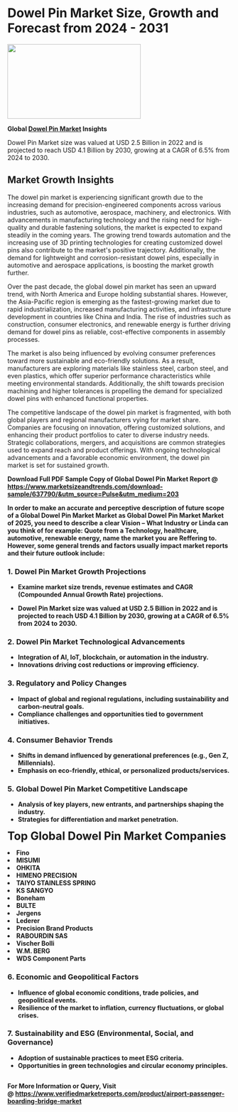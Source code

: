 <H1>Dowel Pin Market Size, Growth and Forecast from 2024 - 2031</H1><img class="aligncenter size-medium wp-image-584254" src="https://thirdeyenews.in/wp-content/uploads/2024/09/Global-Market-Research-300x168.jpeg" alt="" width="300" height="168" /><p><strong>Global&nbsp;<a href="https://www.marketsizeandtrends.com/download-sample/637790/&amp;utm_source=Pulse&amp;utm_medium=203">Dowel Pin Market</a> Insights</strong></p><p>Dowel Pin Market size was valued at USD 2.5 Billion in 2022 and is projected to reach USD 4.1 Billion by 2030, growing at a CAGR of 6.5% from 2024 to 2030.</p><p><h2>Market Growth Insights</h2> <p>The dowel pin market is experiencing significant growth due to the increasing demand for precision-engineered components across various industries, such as automotive, aerospace, machinery, and electronics. With advancements in manufacturing technology and the rising need for high-quality and durable fastening solutions, the market is expected to expand steadily in the coming years. The growing trend towards automation and the increasing use of 3D printing technologies for creating customized dowel pins also contribute to the market's positive trajectory. Additionally, the demand for lightweight and corrosion-resistant dowel pins, especially in automotive and aerospace applications, is boosting the market growth further.</p> <p><strong></strong></p> <p>Over the past decade, the global dowel pin market has seen an upward trend, with North America and Europe holding substantial shares. However, the Asia-Pacific region is emerging as the fastest-growing market due to rapid industrialization, increased manufacturing activities, and infrastructure development in countries like China and India. The rise of industries such as construction, consumer electronics, and renewable energy is further driving demand for dowel pins as reliable, cost-effective components in assembly processes.</p> <p>The market is also being influenced by evolving consumer preferences toward more sustainable and eco-friendly solutions. As a result, manufacturers are exploring materials like stainless steel, carbon steel, and even plastics, which offer superior performance characteristics while meeting environmental standards. Additionally, the shift towards precision machining and higher tolerances is propelling the demand for specialized dowel pins with enhanced functional properties.</p> <p>The competitive landscape of the dowel pin market is fragmented, with both global players and regional manufacturers vying for market share. Companies are focusing on innovation, offering customized solutions, and enhancing their product portfolios to cater to diverse industry needs. Strategic collaborations, mergers, and acquisitions are common strategies used to expand reach and product offerings. With ongoing technological advancements and a favorable economic environment, the dowel pin market is set for sustained growth.</p> <p><strong></p><p><span class=""><strong>Download Full PDF Sample Copy of Global Dowel Pin Market Report</strong> @ <a href="https://www.marketsizeandtrends.com/download-sample/637790/&amp;utm_source=Pulse&amp;utm_medium=203" target="_blank">https://www.marketsizeandtrends.com/download-sample/637790/&amp;utm_source=Pulse&amp;utm_medium=203</a></span></p><p>In order to make an accurate and perceptive description of future scope of a Global&nbsp;Dowel Pin Market Market as Global&nbsp;Dowel Pin Market Market of 2025, you need to describe a clear Vision &ndash; What Industry or Linda can you think of for example: Quote from a Technology, healthcare, automotive, renewable energy, name the market you are Reffering to. However, some general trends and factors usually impact market reports and their future outlook include:</p><h3>1.&nbsp;<strong>Dowel Pin Market Growth Projections</strong></h3><ul><li>Examine market size trends, revenue estimates and CAGR (Compounded Annual Growth Rate) projections.</li><li><p>Dowel Pin Market size was valued at USD 2.5 Billion in 2022 and is projected to reach USD 4.1 Billion by 2030, growing at a CAGR of 6.5% from 2024 to 2030.</p></li></ul><h3>2.&nbsp;<strong>Dowel Pin Market Technological Advancements</strong></h3><ul><li>Integration of AI, IoT, blockchain, or automation in the industry.</li><li>Innovations driving cost reductions or improving efficiency.</li></ul><h3>3.&nbsp;<strong>Regulatory and Policy Changes</strong></h3><ul><li>Impact of global and regional regulations, including sustainability and carbon-neutral goals.</li><li>Compliance challenges and opportunities tied to government initiatives.</li></ul><h3>4.&nbsp;<strong>Consumer Behavior Trends</strong></h3><ul><li>Shifts in demand influenced by generational preferences (e.g., Gen Z, Millennials).</li><li>Emphasis on eco-friendly, ethical, or personalized products/services.</li></ul><h3>5.&nbsp;<strong>Global Dowel Pin Market Competitive Landscape</strong></h3><ul><li>Analysis of key players, new entrants, and partnerships shaping the industry.</li><li>Strategies for differentiation and market penetration.</li></ul><p data-pm-slice="1 1 []"><span style="color: inherit; font-family: inherit; font-size: 25px;">Top Global Dowel Pin Market Companies</span></p><div class="" data-test-id=""><p><li>Fino</li><li> MISUMI</li><li> OHKITA</li><li> HIMENO PRECISION</li><li> TAIYO STAINLESS SPRING</li><li> KS SANGYO</li><li> Boneham</li><li> BULTE</li><li> Jergens</li><li> Lederer</li><li> Precision Brand Products</li><li> RABOURDIN SAS</li><li> Vischer Bolli</li><li> W.M. BERG</li><li> WDS Component Parts</li></p></div><h3>6.&nbsp;<strong>Economic and Geopolitical Factors</strong></h3><ul><li>Influence of global economic conditions, trade policies, and geopolitical events.</li><li>Resilience of the market to inflation, currency fluctuations, or global crises.</li></ul><h3>7.&nbsp;<strong>Sustainability and ESG (Environmental, Social, and Governance)</strong></h3><ul><li>Adoption of sustainable practices to meet ESG criteria.</li><li>Opportunities in green technologies and circular economy principles.</li></ul><h2><strong style="font-size: 14px;">For More Information or Query, Visit @&nbsp;</strong><a style="background-color: #ffffff; font-size: 14px;" href="https://www.marketsizeandtrends.com/report/dowel-pin-market/" target="_blank">https://www.verifiedmarketreports.com/product/airport-passenger-boarding-bridge-market</a></h2>
